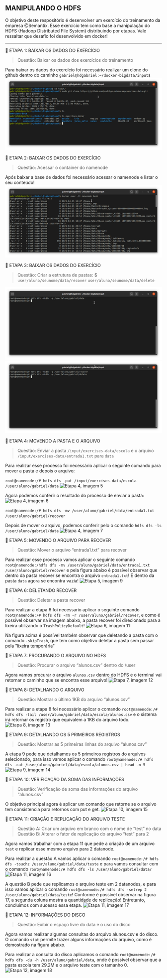 
## MANIPULANDO O HDFS 

O objetivo deste respositório é desenvolver um exercício do treinamento da empresa @Semantix. Esse exercício tem como base a manipulação do HDFS (Hadoop Distributed File System) distribuindo por etapas. Vale ressaltar que desafio foi desenvolvido em docker! 

---

📢  ETAPA 1: BAIXAR OS DADOS DO EXERCÍCIO 

  > Questão: Baixar os dados dos exercícios do treinamento

Para baixar os dados do exercício foi necessário realizar um clone do github dentro do caminho ```gabriel@hdgabriel:~/docker-bigdata/input$```
![Etapa 1, imagem 1](https://github.com/gacarvalho/manipulating-hdfs/blob/main/Image/1.png?raw=true)

📢  ETAPA 2: BAIXAR OS DADOS DO EXERCÍCIO 

  > Questão: Acessar o container do namenode

Após baixar a base de dados foi necessário acessar o namenode e listar o seu conteúdo!
![Etapa 2, imagem 2](https://github.com/gacarvalho/manipulating-hdfs/blob/main/Image/2.png?raw=true)

📢  ETAPA 3: BAIXAR OS DADOS DO EXERCÍCIO 

  > Questão: Criar a estrutura de pastas: $ ```user/aluno/seunome/data/recover``` ```user/aluno/seunome/data/delete```

![Etapa 3, imagem 3](https://github.com/gacarvalho/manipulating-hdfs/blob/main/Image/3.png?raw=true)
![Etapa 3, imagem 4](https://github.com/gacarvalho/manipulating-hdfs/blob/main/Image/4.png?raw=true)

📢  ETAPA 4: MOVENDO A PASTA E O ARQUIVO

  > Questão: Enviar a pasta ```/input/exercises-data/escola``` e o arquivo ```/input/exercises-data/entrada1.txt``` para ```data```

Para realizar esse processo foi necessário aplicar o seguinte comando para mover a pasta e depois o arquivo:

```root@namenode:/# hdfs dfs -put /input/exercises-data/escola /user/aluno/gabriel/data```
![Etapa 4, imagem 5](https://github.com/gacarvalho/manipulating-hdfs/blob/main/Image/5.png?raw=true)

Agora podemos conferir o resultado do processo de enviar a pasta:
![Etapa 4, imagem 6](https://github.com/gacarvalho/manipulating-hdfs/blob/main/Image/6.png?raw=true)

```root@namenode:/# hdfs dfs -mv /user/aluno/gabriel/data/entrada1.txt /user/aluno/gabriel/recover```

Depois de mover o arquivo, podemos conferir pelo o comando ```hdfs dfs -ls /user/aluno/gabriel/data```
![Etapa 4, imagem 7](https://github.com/gacarvalho/manipulating-hdfs/blob/main/Image/7.png?raw=true)

📢  ETAPA 5: MOVENDO O ARQUIVO PARA RECOVER

  > Questão: Mover o arquivo “entrada1.txt” para recover
 
Para realizar esse processo vamos aplicar o seguinte comando ```root@namenode:/hdfs dfs -mv /user/aluno/gabriel/data/entrada1.txt /user/aluno/gabriel/recover``` e pela figura abaixo é possível observar que dentro da pasta recover se encontra o arquivo ```entrada1.txt```! E dentro da pasta ```data``` agora se encontra vazia!
![Etapa 5, imagem 9](https://github.com/gacarvalho/manipulating-hdfs/blob/main/Image/9.png?raw=true)
 
📢  ETAPA 6: DELETANDO RECOVER

  > Questão: Deletar a pasta recover

Para realizar a etapa 6 foi necessario aplicar o seguinte comando ```root@namenode:/# hdfs dfs -rm -r /user/aluno/gabriel/recover```, e como é possível observar na imagem abaixo, a pasta recover foi direcionado para a lixeira utilizando o ```TrashPolicyDefault```!
![Etapa 6, imagem 11](https://github.com/gacarvalho/manipulating-hdfs/blob/main/Image/11.png?raw=true)
 
Na figura acima é possível também observar que deletando a pasta com o comando ```-skipTrash```, que tem como objetivo deletar a pasta sem passar pela "lixeira temporária"
  
📢  ETAPA 7: PROCURANDO O ARQUIVO NO HDFS

  > Questão: Procurar o arquivo “alunos.csv” dentro do /user
 
Agora vamos procurar o arquivo ```alunos.csv```  dentro do HDFS e o terminal vai retornar o caminho que se encontra esse arquivo!
![Etapa 7, imagem 12](https://github.com/gacarvalho/manipulating-hdfs/blob/main/Image/12.png?raw=true)
    
📢  ETAPA 8: DETALHANDO O ARQUIVO

  > Questão: Mostrar o último 1KB do arquivo “alunos.csv”
  
Para realizar a etapa 8 foi necessário aplicar o comando ```root@namenode:/# hdfs dfs -tail /user/aluno/gabriel/data/escola/alunos.csv``` e o sistema irá retornar os registro que equivalem a 1KB do arquivo todo.
![Etapa 8, imagem 13](https://github.com/gacarvalho/manipulating-hdfs/blob/main/Image/13.png?raw=true)

📢  ETAPA 9: DETALHANDO OS 5 PRIMEIROS REGISTROS

  > Questão: Mostrar as 5 primeiras linhas do arquivo “alunos.csv”
 
A etapa 9 pede que detalhamos os 5 primeiros registros do arquivos selecionado, para isso vamos aplicar o comando ```root@namenode:/# hdfs dfs -cat /user/aluno/gabriel/data/escola/alunos.csv | head -n 5```
![Etapa 9, imagem 14](https://github.com/gacarvalho/manipulating-hdfs/blob/main/Image/14.png?raw=true)
 
📢  ETAPA 10: VERIFICAÇÃO DA SOMA DAS INFORMAÇÕES

  > Questão: Verificação de soma das informações do arquivo “alunos.csv”

O objetivo principal agora é aplicar um comando que retorne se o arquivo tem consistencia para retornos com put e get. 
![Etapa 10, imagem 15](https://github.com/gacarvalho/manipulating-hdfs/blob/main/Image/15.png?raw=true)
 
📢  ETAPA 11: CRIAÇÃO E REPLICAÇÃO DO ARQUIVO TESTE

  > Questão A: Criar um arquivo em branco com o nome de “test” no data
  > Questão B: Alterar o fator de replicação do arquivo “test” para 2
 
Agora vamos trabalhar com a etapa 11 que pede a criação de um arquivo ```test``` e replicar esse mesmo arquivo para 2  datanode. 
 
Para realizar a questão A vamos aplicar o comando ```root@namenode:/# hdfs dfs -touchz /user/aluno/gabriel/data/teste``` e para vamos consultar com o comando ```root@namenode:/# hdfs dfs -ls /user/aluno/gabriel/data/```
![Etapa 11, imagem 16](https://github.com/gacarvalho/manipulating-hdfs/blob/main/Image/16.png?raw=true)

A questão B pede que replicamos o arquivo teste em 2 datanodes, e para isso vamos aplicar o comando ```root@namenode:/# hdfs dfs -setrep 2 /user/aluno/gabriel/data/teste```! Conforme é possível observar na figura 17, a segunda coluna mostra a quantidade de replicação! Entretanto, concluimos com sucesso essa etapa.
![Etapa 11, imagem 17](https://github.com/gacarvalho/manipulating-hdfs/blob/main/Image/17.png?raw=true)
 
 📢  ETAPA 12: INFORMAÇÕES DO DISCO

  > Questão: Exibir o espaço livre do data e o uso do disco

Agora vamos realizar algumas consultas do arquivo alunos.csv e do disco. O comando ```stat``` permite trazer alguns informações do arquivo, como é demostrado na figura abaixo. 

Para realizar a consulta do disco aplicamos o comando ```root@namenode:/# hdfs dfs -du -h /user/aluno/gabriel/data```, onde é possível observar que a pasta escola tem 29.2M e o arquivo teste com o tamanho 0. 
![Etapa 12, imagem 18](https://github.com/gacarvalho/manipulating-hdfs/blob/main/Image/18.png?raw=true)
